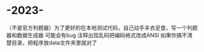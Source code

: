 # -2023-
（不是官方判题器）为了更好的在本地测试代码，自己动手丰衣足食，写一个判题器和数据生成器
可能会有bug
注释出现乱码把编码格式改成ANSI
如果你搞不清楚目录，把程序放data文件夹里就对了
